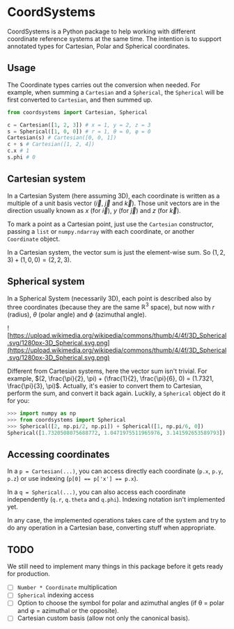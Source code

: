 # CoordSystems

CoordSystems is a Python package to help working with different coordinate reference systems at the same time. The intention is to support annotated types for Cartesian, Polar and Spherical coordinates.

## Usage

The Coordinate types carries out the conversion when needed. For example, when summing a `Cartesian` and a `Spherical`, the `Spherical` will be first converted to `Cartesian`, and then summed up.

```python
from coordsystems import Cartesian, Spherical

c = Cartesian([1, 2, 3]) # x = 1, y = 2, z = 3
s = Spherical([1, 0, 0]) # r = 1, θ = 0, φ = 0
Cartesian(s) # Cartesian([0, 0, 1])
c + s # Cartesian([1, 2, 4])
c.x # 1
s.phi # 0
```

## Cartesian system
In a Cartesian System (here assuming 3D), each coordinate is written as a multiple of a unit basis vector ($\vec i$, $\vec j$ and $\vec k$). Those unit vectors are in the direction usually known as $x$ (for $\vec i$), $y$ (for $\vec j$) and $z$ (for $\vec k$).

To mark a point as a Cartesian point, just use the `Cartesian` constructor, passing a `list` or `numpy.ndarray` with each coordinate, or another `Coordinate` object.

In a Cartesian system, the vector sum is just the element-wise sum. So $(1,2,3) + (1,0,0) = (2,2,3)$.

## Spherical system
In a Spherical System (necessarily 3D), each point is described also by three coordinates (because they are the same $\mathbb{R}^3$ space), but now with $r$ (radius), $\theta$ (polar angle) and $\phi$ (azimuthal angle).

![https://upload.wikimedia.org/wikipedia/commons/thumb/4/4f/3D_Spherical.svg/1280px-3D_Spherical.svg.png](https://upload.wikimedia.org/wikipedia/commons/thumb/4/4f/3D_Spherical.svg/1280px-3D_Spherical.svg.png)

Different from Cartesian systems, here the vector sum isn't trivial. For example, $(2, \frac{\pi}{2}, \pi) + (\frac{1}{2}, \frac{\pi}{6}, 0) = (1.7321, \frac{\pi}{3}, \pi)$. Actually, it's easier to convert them to Cartesian, perform the sum, and convert it back again. Luckily, a `Spherical` object do it for you:

```python
>>> import numpy as np
>>> from coordsystems import Spherical
>>> Spherical([2, np.pi/2, np.pi]) + Spherical([1, np.pi/6, 0])
Spherical([1.7320508075688772, 1.0471975511965976, 3.141592653589793])
```

## Accessing coordinates

In a `p = Cartesian(...)`, you can access directly each coordinate (`p.x`, `p.y`, `p.z`) or use indexing (`p[0] == p['x'] == p.x`).

In a `q = Spherical(...)`, you can also access each coordinate independently (`q.r`, `q.theta` and `q.phi`). Indexing notation isn't implemented yet.

In any case, the implemented operations takes care of the system and try to do any operation in a Cartesian base, converting stuff when appropriate.

## TODO

We still need to implement many things in this package before it gets ready for production.

- [ ] `Number * Coordinate` multiplication
- [ ] `Spherical` indexing access
- [ ] Option to choose the symbol for polar and azimuthal angles (if θ = polar and φ = azimuthal or the opposite).
- [ ] Cartesian custom basis (allow not only the canonical basis).